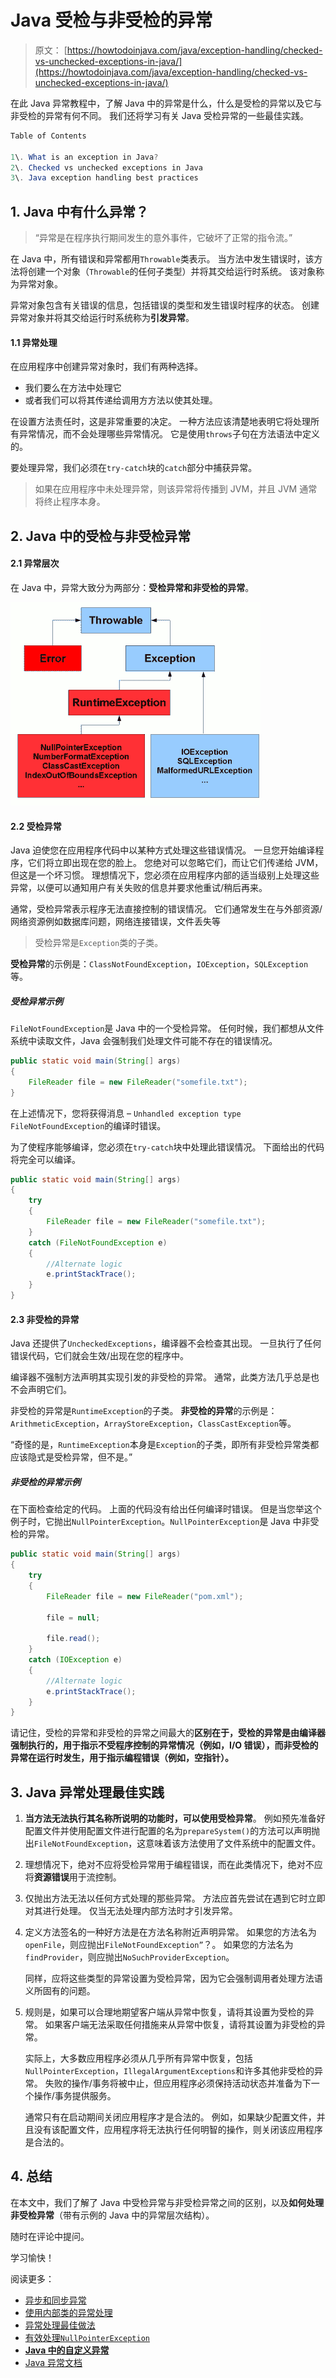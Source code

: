 # Java 受检与非受检的异常

> 原文： [https://howtodoinjava.com/java/exception-handling/checked-vs-unchecked-exceptions-in-java/](https://howtodoinjava.com/java/exception-handling/checked-vs-unchecked-exceptions-in-java/)

在此 Java 异常教程中，了解 Java 中的异常是什么，什么是受检的异常以及它与非受检的异常有何不同。 我们还将学习有关 Java 受检异常的一些最佳实践。

```java
Table of Contents

1\. What is an exception in Java?
2\. Checked vs unchecked exceptions in Java
3\. Java exception handling best practices
```

## 1\. Java 中有什么异常？

> “异常是在程序执行期间发生的意外事件，它破坏了正常的指令流。”

在 Java 中，所有错误和异常都用`Throwable`类表示。 当方法中发生错误时，该方法将创建一个对象（`Throwable`的任何子类型）并将其交给运行时系统。 该对象称为异常对象。

异常对象包含有关错误的信息，包括错误的类型和发生错误时程序的状态。 创建异常对象并将其交给运行时系统称为**引发异常**。

#### 1.1 异常处理

在应用程序中创建异常对象时，我们有两种选择。

*   我们要么在方法中处理它
*   或者我们可以将其传递给调用方方法以使其处理。

在设置方法责任时，这是非常重要的决定。 一种方法应该清楚地表明它将处理所有异常情况，而不会处理哪些异常情况。 它是使用`throws`子句在方法语法中定义的。

要处理异常，我们必须在`try-catch`块的`catch`部分中捕获异常。

> 如果在应用程序中未处理异常，则该异常将传播到 JVM，并且 JVM 通常将终止程序本身。

## 2\. Java 中的受检与非受检异常

#### 2.1 异常层次

在 Java 中，异常大致分为两部分：**受检异常和非受检的异常**。

![ExceptionHierarchyJava](img/4f3a7dac43b1535164c3d51fa62be0b0.png)

#### 2.2 受检异常

Java 迫使您在应用程序代码中以某种方式处理这些错误情况。 一旦您开始编译程序，它们将立即出现在您的脸上。 您绝对可以忽略它们，而让它们传递给 JVM，但这是一个坏习惯。 理想情况下，您必须在应用程序内部的适当级别上处理这些异常，以便可以通知用户有关失败的信息并要求他重试/稍后再来。

通常，受检异常表示程序无法直接控制的错误情况。 它们通常发生在与外部资源/网络资源例如数据库问题，网络连接错误，文件丢失等

> 受检异常是`Exception`类的子类。

**受检异常**的示例是：`ClassNotFoundException`，`IOException`，`SQLException`等。

##### 受检异常示例

`FileNotFoundException`是 Java 中的一个受检异常。 任何时候，我们都想从文件系统中读取文件，Java 会强制我们处理文件可能不存在的错误情况。

```java
public static void main(String[] args) 
{
    FileReader file = new FileReader("somefile.txt");
}

```

在上述情况下，您将获得消息 – `Unhandled exception type FileNotFoundException`的编译时错误。

为了使程序能够编译，您必须在`try-catch`块中处理此错误情况。 下面给出的代码将完全可以编译。

```java
public static void main(String[] args) 
{
    try 
    {
		FileReader file = new FileReader("somefile.txt");
	} 
    catch (FileNotFoundException e) 
    {
    	//Alternate logic
		e.printStackTrace();
	}
}

```

#### 2.3 非受检的异常

Java 还提供了`UncheckedExceptions`，编译器不会检查其出现。 一旦执行了任何错误代码，它们就会生效/出现在您的程序中。

编译器不强制方法声明其实现引发的非受检的异常。 通常，此类方法几乎总是也不会声明它们。

非受检的异常是`RuntimeException`的子类。 **非受检的异常**的示例是：`ArithmeticException`，`ArrayStoreException`，`ClassCastException`等。

“奇怪的是，`RuntimeException`本身是`Exception`的子类，即所有非受检异常类都应该隐式是受检异常，但不是。”

##### 非受检的异常示例

在下面检查给定的代码。 上面的代码没有给出任何编译时错误。 但是当您举这个例子时，它抛出`NullPointerException`。`NullPointerException`是 Java 中非受检的异常。

```java
public static void main(String[] args) 
{
    try 
    {
		FileReader file = new FileReader("pom.xml");

		file = null;

		file.read();
	} 
    catch (IOException e) 
    {
    	//Alternate logic
		e.printStackTrace();
	}
}

```

请记住，受检的异常和非受检的异常之间最大的**区别在于，受检的异常是由编译器强制执行的，用于指示不受程序控制的异常情况（例如，I/O 错误），而非受检的异常在运行时发生，用于指示编程错误（例如，空指针）。**

## 3\. Java 异常处理最佳实践

1.  **当方法无法执行其名称所说明的功能时，可以使用受检异常**。 例如预先准备好配置文件并使用配置文件进行配置的名为`prepareSystem()`的方法可以声明抛出`FileNotFoundException`，这意味着该方法使用了文件系统中的配置文件。
2.  理想情况下，绝对不应将受检异常用于编程错误，而在此类情况下，绝对不应将**资源错误**用于流控制。
3.  仅抛出方法无法以任何方式处理的那些异常。 方法应首先尝试在遇到它时立即对其进行处理。 仅当无法处理内部方法时才引发异常。
4.  定义方法签名的一种好方法是在方法名称附近声明异常。 如果您的方法名为`openFile`，则应抛出`FileNotFoundException”`？。 如果您的方法名为`findProvider`，则应抛出`NoSuchProviderException`。

    同样，应将这些类型的异常设置为受检异常，因为它会强制调用者处理方法语义所固有的问题。

5.  规则是，如果可以合理地期望客户端从异常中恢复，请将其设置为受检的异常。 如果客户端无法采取任何措施来从异常中恢复，请将其设置为非受检的异常。

    实际上，大多数应用程序必须从几乎所有异常中恢复，包括`NullPointerException`，`IllegalArgumentExceptions`和许多其他非受检的异常。 失败的操作/事务将被中止，但应用程序必须保持活动状态并准备为下一个操作/事务提供服务。

    通常只有在启动期间关闭应用程序才是合法的。 例如，如果缺少配置文件，并且没有该配置文件，应用程序将无法执行任何明智的操作，则关闭该应用程序是合法的。

## 4\. 总结

在本文中，我们了解了 Java 中受检异常与非受检异常之间的区别，以及**如何处理非受检异常**（带有示例的 Java 中的异常层次结构）。

随时在评论中提问。

学习愉快！

阅读更多：

*   [异步和同步异常](//howtodoinjava.com/java/exception-handling/asynchronous-and-synchronous-exceptions-in-java/ "Asynchronous and synchronous exceptions in java")
*   [使用内部类的异常处理](//howtodoinjava.com/best-practices/best-practices-for-for-exception-handling/ "Best practices for Exception handling")
*   [异常处理最佳做法](//howtodoinjava.com/best-practices/java-exception-handling-best-practices/ "Java exception handling best practices")
*   [有效处理`NullPointerException`](//howtodoinjava.com/java/exception-handling/how-to-effectively-handle-nullpointerexception-in-java/ "How to effectively handle NullPointerException in java")
*   [**Java 中的自定义异常**](//howtodoinjava.com/best-practices/best-practices-for-for-exception-handling/ "Best practices for Exception handling")
*   [Java 异常文档](https://docs.oracle.com/javase/tutorial/essential/exceptions/runtime.html)
